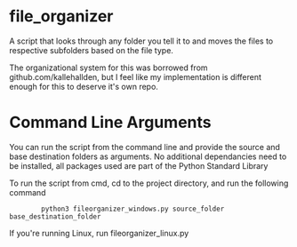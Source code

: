 # file_organizer

A script that looks through any folder you tell it to and moves the files to respective subfolders based on the file type.

The organizational system for this was borrowed from github.com/kallehallden, but I feel like my implementation is different enough for this to deserve it's own repo.


# Command Line Arguments

You can run the script from the command line and provide the source and base destination folders as arguments. No additional dependancies need to be installed, all packages used are part of the Python Standard Library

To run the script from cmd, cd to the project directory, and run the following command

            python3 fileorganizer_windows.py source_folder base_destination_folder 

If you're running Linux, run fileorganizer_linux.py



